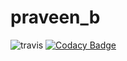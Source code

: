 # praveen_b
![travis](https://travis-ci.org/praveen-ab/praveen_b.svg?branch=master)
[![Codacy Badge](https://api.codacy.com/project/badge/Grade/0b148dd1123e446c903bccd36b5e7322)](https://www.codacy.com/app/praveen-ab/praveen_b?utm_source=github.com&amp;utm_medium=referral&amp;utm_content=praveen-ab/praveen_b&amp;utm_campaign=Badge_Grade)

